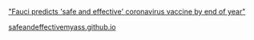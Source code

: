 ["Fauci predicts 'safe and effective' coronavirus vaccine by end of year"](https://www.nbcnews.com/news/us-news/fauci-predicts-safe-effective-coronavirus-vaccine-end-year-n1239055)

[safeandeffectivemyass.github.io](safeandeffectivemyass.github.io)
